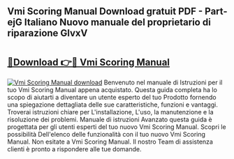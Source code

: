 ## Vmi Scoring Manual Download gratuit PDF - Part-ejG Italiano Nuovo manuale del proprietario di riparazione GlvxV

# <h2><a href="http://dfea089.blite.top/?on=Vmi+Scoring+Manual">🔗Download 👉🔴 Vmi Scoring Manual</a></h2>

[![Vmi Scoring Manual download](https://i.imgur.com/lujVjoI.png)](http://dfea089.blite.top/?on=Vmi+Scoring+Manual)
Benvenuto nel manuale di Istruzioni per il tuo Vmi Scoring Manual appena acquistato. Questa guida completa ha lo scopo di aiutarti a diventare un utente esperto del tuo Prodotto fornendo una spiegazione dettagliata delle sue caratteristiche, funzioni e vantaggi. Troverai istruzioni chiare per L'installazione, L'uso, la manutenzione e la risoluzione dei problemi. Manuale di istruzioni Avanzato questa guida è progettata per gli utenti esperti del tuo nuovo Vmi Scoring Manual. Scopri le possibilità Dell'elenco delle funzionalità con il tuo nuovo Vmi Scoring Manual. Non esitate a Vmi Scoring Manual. Il nostro Team di assistenza clienti è pronto a rispondere alle tue domande.

